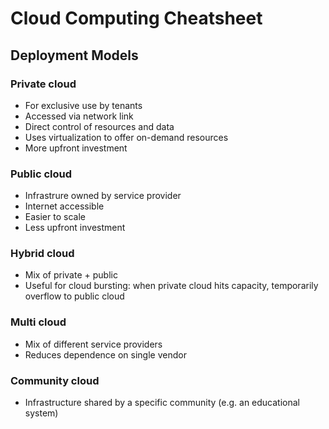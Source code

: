 
# Cloud Computing Cheatsheet

## Deployment Models

### Private cloud

- For exclusive use by tenants
- Accessed via network link
- Direct control of resources and data
- Uses virtualization to offer on-demand resources
- More upfront investment

### Public cloud

- Infrastrure owned by service provider
- Internet accessible
- Easier to scale
- Less upfront investment

### Hybrid cloud

- Mix of private + public
- Useful for cloud bursting: when private cloud hits capacity, temporarily overflow to public cloud

### Multi cloud

- Mix of different service providers
- Reduces dependence on single vendor

### Community cloud

- Infrastructure shared by a specific community (e.g. an educational system)
